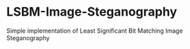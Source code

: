 # LSBM-Image-Steganography
Simple implementation of Least Significant Bit Matching Image Steganography
